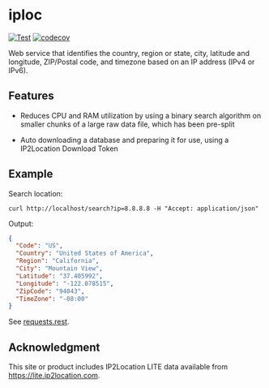 # iploc


[![Test](https://github.com/ivanglie/iploc/actions/workflows/test.yml/badge.svg)](https://github.com/ivanglie/iploc/actions/workflows/test.yml)
[![codecov](https://codecov.io/gh/ivanglie/iploc/branch/master/graph/badge.svg?token=sLJxFoa5EC)](https://codecov.io/gh/ivanglie/iploc)

Web service that identifies the country, region or state, city, latitude and longitude, ZIP/Postal code, and timezone based on an IP address (IPv4 or IPv6).

## Features

* Reduces CPU and RAM utilization by using a binary search algorithm on smaller chunks of a large raw data file, which has been pre-split

* Auto downloading a database and preparing it for use, using a IP2Location Download Token

## Example

Search location:

```code
curl http://localhost/search?ip=8.8.8.8 -H "Accept: application/json"
```

Output:
```json
{
  "Code": "US",
  "Country": "United States of America",
  "Region": "California",
  "City": "Mountain View",
  "Latitude": "37.405992",
  "Longitude": "-122.078515",
  "ZipCode": "94043",
  "TimeZone": "-08:00"
}
```
See [requests.rest](./test/requests.http).

## Acknowledgment

This site or product includes IP2Location LITE data available from <a href="https://lite.ip2location.com">https://lite.ip2location.com</a>.